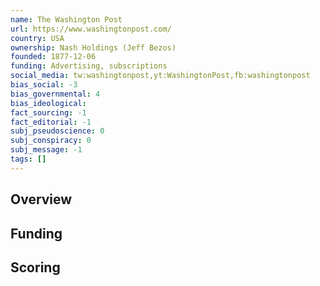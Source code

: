 ```yaml
---
name: The Washington Post
url: https://www.washingtonpost.com/
country: USA
ownership: Nash Holdings (Jeff Bezos)
founded: 1877-12-06
funding: Advertising, subscriptions
social_media: tw:washingtonpost,yt:WashingtonPost,fb:washingtonpost
bias_social: -3
bias_governmental: 4
bias_ideological:
fact_sourcing: -1
fact_editorial: -1
subj_pseudoscience: 0
subj_conspiracy: 0
subj_message: -1
tags: []
---
```


## Overview

## Funding

## Scoring
